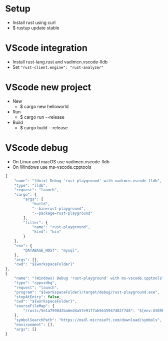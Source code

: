 Setup
=====
* Install rust using curl
* $ rustup update stable

VScode integration
=====
* Install rust-lang.rust and vadimcn.vscode-lldb
* Set `"rust-client.engine": "rust-analyzer"`

VScode new project
=====
* New
    * $ cargo new helloworld
* Run
    * $ cargo run --release
* Build
    * $ cargo build --release

VScode debug
=====
* On Linux and macOS use vadimcn.vscode-lldb
* On Windows use ms-vscode.cpptools
```js
{
    "name": "(Unix) Debug 'rust-playground' with vadimcn.vscode-lldb",
    "type": "lldb",
    "request": "launch",
    "cargo": {
        "args": [
            "build",
            "--bin=rust-playground",
            "--package=rust-playground"
        ],
        "filter": {
            "name": "rust-playground",
            "kind": "bin"
        }
    },
    "env": {
        "DATABASE_HOST": "mysql",
    },
    "args": [],
    "cwd": "${workspaceFolder}"
},
{
    "name": "(Windows) Debug 'rust-playground' with ms-vscode.cpptools",
    "type": "cppvsdbg",
    "request": "launch",
    "program": "${workspaceFolder}/target/debug/rust-playground.exe",
    "stopAtEntry": false,
    "cwd": "${workspaceFolder}",
    "sourceFileMap": {
        "/rustc/5e1a799842ba6ed4a57e91f7ab9435947482f7d8": "${env:USERPROFILE}/.rustup/toolchains/stable-x86_64-pc-windows-msvc/lib/rustlib/src/rust"
    },
    "symbolSearchPath": "https://msdl.microsoft.com/download/symbols",
    "environment": [],
    "args": []
}
```
